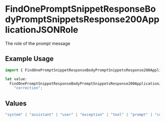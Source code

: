 # FindOnePromptSnippetResponseBodyPromptSnippetsResponse200ApplicationJSONRole

The role of the prompt message

## Example Usage

```typescript
import { FindOnePromptSnippetResponseBodyPromptSnippetsResponse200ApplicationJSONRole } from "orq-poc-typescript-multi-env-version/models/operations";

let value:
  FindOnePromptSnippetResponseBodyPromptSnippetsResponse200ApplicationJSONRole =
    "correction";
```

## Values

```typescript
"system" | "assistant" | "user" | "exception" | "tool" | "prompt" | "correction" | "expected_output"
```